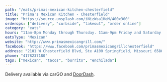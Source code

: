 ```yaml
---
path: "/eats/primas-mexican-kitchen-chesterfield"
title: "Prima's Mexican Kitchen - Chesterfield"
image: "https://source.unsplash.com/iNizWsa1HeM/400x300"
orderops: ["delivery", "curbside", "takeout", "order online"]
category: "eats"
hours: "11am-8pm Monday through Thursday. 11am-9pm Friday and Saturday. 11am-7pm Sunday"
eatsType: "Mexican"
website: "http://www.primasmexicangrill.com/"
facebook: "https://www.facebook.com/primasmexicangrillchesterfield"
address: "2101 W Chesterfield Blvd, Ste A100 Springfield, Missouri 65807"
phone: "4178237180"
tags: ["mexican", "tacos", "burrito", "enchilada"]
---
```


Delivery available via carGO and [DoorDash](https://www.doordash.com/store/primas-mexican-kitchen-springfield-403622/en-US).
